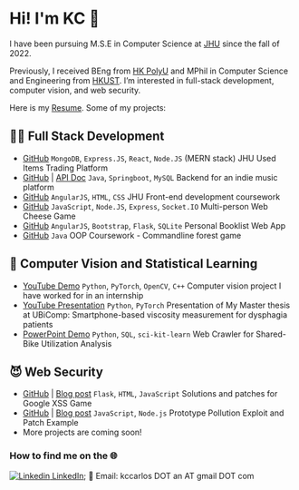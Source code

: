 # Hi! I'm KC 👋 

I have been pursuing M.S.E in Computer Science at [JHU](https://www.jhu.edu/) since the fall of 2022. 

Previously, I received BEng from [HK PolyU](https://www.polyu.edu.hk/) and MPhil in Computer Science and Engineering from [HKUST](https://hkust.edu.hk/). I’m interested in full-stack development, computer vision, and web security.

Here is my [Resume](https://docs.google.com/document/d/e/2PACX-1vRT9N9khNKOgk8EvqhV0-yeoi0C9WOjTHptLPeU34LwF0iiZpjVlXG9-0EGuLMo5si2rAdjso6eA3T5/pub). Some of my projects:

## 👨‍💻 Full Stack Development
   - [GitHub](https://github.com/kccarlos/eJay) `MongoDB`, `Express.JS`, `React`, `Node.JS` (MERN stack) JHU Used Items Trading Platform
   - [GitHub](https://github.com/kccarlos/music_webapp_backend) | [API Doc](https://github.com/kccarlos/music_webapp_backend/blob/main/API%20docs.pdf) `Java`, `Springboot`, `MySQL` Backend for an indie music platform
   - [GitHub](https://github.com/kccarlos/fullstack-course) `AngularJS`, `HTML`, `CSS` JHU Front-end development coursework
  - [GitHub](https://github.com/kccarlos/web-chess-game) `JavaScript`, `Node.JS`, `Express`, `Socket.IO` Multi-person Web Cheese Game 
  - [GitHub](https://github.com/kccarlos/myBookList) `AngularJS`, `Bootstrap`, `Flask`, `SQLite` Personal Booklist Web App 
  - [GitHub](https://github.com/kccarlos/forestgame) `Java` OOP Coursework - Commandline forest game 

## 🤖 Computer Vision and Statistical Learning

  -  [YouTube Demo](https://youtu.be/K9hXff5DaKw?t=114) `Python`, `PyTorch`, `OpenCV`, `C++` Computer vision project I have worked for in an internship
  -  [YouTube Presentation](https://www.youtube.com/watch?v=cyI9EGP4aqU) `Python`, `PyTorch` Presentation of My Master thesis at UBiComp: Smartphone-based viscosity measurement for dysphagia patients 
  -  [PowerPoint Demo](https://hkustconnect-my.sharepoint.com/:p:/g/personal/kanaa_connect_ust_hk/EVHqF_P4IntBnf5csz6GxDoBnV6f3PF6o7RQ_C8T50eLiw?e=JBYd5P) `Python`, `SQL`, `sci-kit-learn` Web Crawler for Shared-Bike Utilization Analysis 

## 😈 Web Security
   - [GitHub](https://github.com/kccarlos/googlexssgame) | [Blog post](https://kccarlos.github.io/2022/10/15/Cracking-and-Patching-the-Google-XSS-Game/) `Flask`, `HTML`, `JavaScript` Solutions and patches for Google XSS Game
   - [GitHub](https://github.com/kccarlos/prototypepollutionpatching) | [Blog post](https://kccarlos.github.io/2022/11/06/Prototype-Pollution-Example-Exploit-and-Patching/) `JavaScript`, `Node.js` Prototype Pollution Exploit and Patch Example
   - More projects are coming soon!

### How to find me on the 🌐
  [![Linkedin](https://i.stack.imgur.com/gVE0j.png) LinkedIn](https://www.linkedin.com/in/kecheng-an/); 📧 Email: kccarlos DOT an AT gmail DOT com
